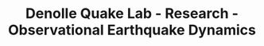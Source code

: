 ---
title: "Denolle Quake Lab - Research - Observational Earthquake Dynamics"
menu: header
layout: textlay
excerpt: "Denolle Quake Lab -- Research"
sitemap: false
permalink: /research/observational-earthquake-dynamics
---